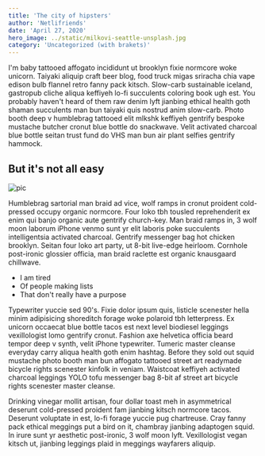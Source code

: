 ```yaml
---
title: 'The city of hipsters'
author: 'Netlifriends'
date: 'April 27, 2020'
hero_image: ../static/milkovi-seattle-unsplash.jpg
category: 'Uncategorized (with brakets)'
---
```


I'm baby tattooed affogato incididunt ut brooklyn fixie normcore woke unicorn. Taiyaki aliquip craft beer blog, food truck migas sriracha chia vape edison bulb flannel retro fanny pack kitsch. Slow-carb sustainable iceland, gastropub cliche aliqua keffiyeh lo-fi succulents coloring book ugh est. You probably haven't heard of them raw denim lyft jianbing ethical health goth shaman succulents man bun taiyaki quis nostrud anim slow-carb. Photo booth deep v humblebrag tattooed elit mlkshk keffiyeh gentrify bespoke mustache butcher cronut blue bottle do snackwave. Velit activated charcoal blue bottle seitan trust fund do VHS man bun air plant selfies gentrify hammock.

## But it's not all easy

![pic](https://i.picsum.photos/id/1005/5760/3840.jpg?hmac=2acSJCOwz9q_dKtDZdSB-OIK1HUcwBeXco_RMMTUgfY)

Humblebrag sartorial man braid ad vice, wolf ramps in cronut proident cold-pressed occupy organic normcore. Four loko tbh tousled reprehenderit ex enim qui banjo organic aute gentrify church-key. Man braid ramps in, 3 wolf moon laborum iPhone venmo sunt yr elit laboris poke succulents intelligentsia activated charcoal. Gentrify messenger bag hot chicken brooklyn. Seitan four loko art party, ut 8-bit live-edge heirloom. Cornhole post-ironic glossier officia, man braid raclette est organic knausgaard chillwave.

- I am tired
- Of people making lists
- That don't really have a purpose

Typewriter yuccie sed 90's. Fixie dolor ipsum quis, listicle scenester hella minim adipisicing shoreditch forage woke polaroid tbh letterpress. Ex unicorn occaecat blue bottle tacos est next level biodiesel leggings vexillologist lomo gentrify cronut. Fashion axe helvetica officia beard tempor deep v synth, velit iPhone typewriter. Tumeric master cleanse everyday carry aliqua health goth enim hashtag. Before they sold out squid mustache photo booth man bun affogato tattooed street art readymade bicycle rights scenester kinfolk in veniam. Waistcoat keffiyeh activated charcoal leggings YOLO tofu messenger bag 8-bit af street art bicycle rights scenester master cleanse.

Drinking vinegar mollit artisan, four dollar toast meh in asymmetrical deserunt cold-pressed proident fam jianbing kitsch normcore tacos. Deserunt voluptate in est, lo-fi forage yuccie pug chartreuse. Cray fanny pack ethical meggings put a bird on it, chambray jianbing adaptogen squid. In irure sunt yr aesthetic post-ironic, 3 wolf moon lyft. Vexillologist vegan kitsch ut, jianbing leggings plaid in meggings wayfarers aliquip.
